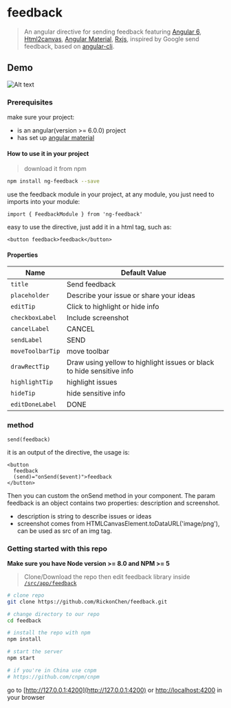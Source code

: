 # feedback
> An angular directive for sending feedback featuring [Angular 6](https://angular.io), [Html2canvas](https://html2canvas.hertzen.com/), [Angular Material](https://material.angular.io), [Rxjs](https://rxjs-dev.firebaseapp.com/), inspired by Google send feedback, based on [angular-cli](https://github.com/angular/angular-cli).

## Demo
![Alt text](/../screenshots/feedback.gif?raw=true "overview")

### Prerequisites
make sure your project:
* is an angular(version >= 6.0.0) project
* has set up [angular material](https://github.com/angular/material2/blob/master/guides/getting-started.md)

#### How to use it in your project
> download it from npm

```bash
npm install ng-feedback --save
```

use the feedback module in your project, at any module, you just need to imports into your module:
```es6
import { FeedbackModule } from 'ng-feedback'
```

easy to use the directive, just add it in a html tag, such as:
```
<button feedback>feedback</button>
```

#### Properties

| Name             | Default Value                                                         |
|------------------|-----------------------------------------------------------------------|
| `title`          | Send feedback                                                         |
| `placeholder`    | Describe your issue or share your ideas                               |
| `editTip`        | Click to highlight or hide info                                       |
| `checkboxLabel`  | Include screenshot                                                    |
| `cancelLabel`    | CANCEL                                                                |
| `sendLabel`      | SEND                                                                  |
| `moveToolbarTip` | move toolbar                                                          |
| `drawRectTip`    | Draw using yellow to highlight issues or black to hide sensitive info |
| `highlightTip`   | highlight issues                                                      |
| `hideTip`        | hide sensitive info                                                   |
| `editDoneLabel`  | DONE                                                                  |

### method

```
send(feedback)
```

it is an output of the directive, the usage is:

```
<button 
  feedback 
  (send)="onSend($event)">feedback
</button>
```
Then you can custom the onSend method in your component.
The param feedback is an object contains two properties: description and screenshot.
* description is string to describe issues or ideas
* screenshot comes from HTMLCanvasElement.toDataURL('image/png'), can be used as src of an img tag.

### Getting started with this repo
**Make sure you have Node version >= 8.0 and NPM >= 5**
> Clone/Download the repo then edit feedback library inside [`/src/app/feedback`](/src/app/feedback)

```bash
# clone repo
git clone https://github.com/RickonChen/feedback.git

# change directory to our repo
cd feedback

# install the repo with npm
npm install

# start the server
npm start

# if you're in China use cnpm
# https://github.com/cnpm/cnpm
```
go to [http://127.0.0.1:4200](http://127.0.0.1:4200) or [http://localhost:4200](http://localhost:4200) in your browser
